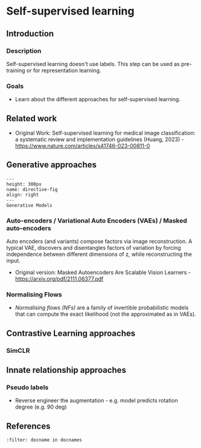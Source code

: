 # Self-supervised learning

## Introduction

### Description
Self-supervised learning doesn't use labels. This step can be used as pre-training or for representation learning.

### Goals
* Learn about the different approaches for self-supervised learning.

## Related work

* Original Work: Self-supervised learning for medical image classification: a systematic review and implementation guidelines (Huang, 2023) - https://www.nature.com/articles/s41746-023-00811-0



## Generative approaches

```{figure} _static/images/drawio/generative_models.png
---
height: 300px
name: directive-fig
align: right
---
Generative Models
```

### Auto-encoders / Variational Auto Encoders (VAEs) / Masked auto-encoders
Auto encoders (and variants) compose factors via image reconstruction. A typical VAE, discovers and disentangles factors of variation by forcing independence between different dimensions of z, while reconstructing the input.

* Original version: Masked Autoencoders Are Scalable Vision Learners - https://arxiv.org/pdf/2111.06377.pdf


### Normalising Flows
* *Normalising flows (NFs)* are a family of invertible probabilistic models that can compute the exact likelihood (not the approximated as in VAEs).

## Contrastive Learning approaches

### SimCLR


## Innate relationship approaches

### Pseudo labels
* Reverse engineer the augmentation - e.g. model predicts rotation degree (e.g. 90 deg)

## References
```{bibliography}
:filter: docname in docnames
```